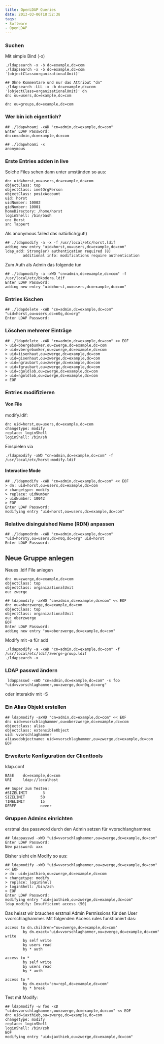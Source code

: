 ```yaml
---
title: OpenLDAP Queries
date: 2013-03-06T18:52:38
tags: 
- Software
- OpenLDAP
---
```


### Suchen

Mit simple Bind (-x)

```
./ldapsearch -x -b dc=example,dc=com
./ldapsearch -x -b dc=example,dc=com '(objectClass=organizationalUnit)'

## Ohne Kommentare und nur das Attribut "dn"
./ldapsearch -LLL -x -b dc=example,dc=com '(objectClass=organizationalUnit)' dn
dn: ou=users,dc=example,dc=com

dn: ou=groups,dc=example,dc=com

```

### Wer bin ich eigentlich?

```
## ./ldapwhoami -xWD "cn=admin,dc=example,dc=com"
Enter LDAP Password:
dn:cn=admin,dc=example,dc=com

## ./ldapwhoami -x
anonymous
```

### Erste Entries adden in live

Solche Files sehen dann unter umständen so aus:

```
dn: uid=horst,ou=users,dc=example,dc=com
objectClass: top
objectClass: inetOrgPerson
objectClass: posixAccount
uid: horst
uidNumber: 10002
gidNumber: 10001
homeDirectory: /home/horst
loginShell: /bin/bash
cn: Horst
sn: Tappert
```

Als anonymous failed das natürlich(gut!)

```
## ./ldapmodify -a -x -f /usr/local/etc/horst.ldif
adding new entry "uid=horst,ou=users,dc=example,dc=com"
ldap_add: Strong(er) authentication required (8)
        additional info: modifications require authentication
```

Zum Auth als Admin das folgende tun

```
## ./ldapmodify -a -xWD "cn=admin,dc=example,dc=com" -f /usr/local/etc/bkodera.ldif
Enter LDAP Password:
adding new entry "uid=horst,ou=users,dc=example,dc=com"
```

### Entries löschen

```
## ./ldapdelete -xWD "cn=admin,dc=example,dc=com" "uid=horst,ou=users,dc=n0q,dc=org"
Enter LDAP Password:
```

### Löschen mehrerer Einträge

```
## ./ldapdelete -xWD "cn=admin,dc=example,dc=com" << EOF
> uid=bbergebunker,ou=zwerge,dc=example,dc=com
> uid=vbergebunker,ou=zwerge,dc=example,dc=com
> uid=iisenhaut,ou=zwerge,dc=example,dc=com
> uid=gisenhaut,ou=zwerge,dc=example,dc=com
> uid=ngraubart,ou=zwerge,dc=example,dc=com
> uid=fgraubart,ou=zwerge,dc=example,dc=com
> uid=cgoldlob,ou=zwerge,dc=example,dc=com
> uid=ngoldlob,ou=zwerge,dc=example,dc=com
> EOF
```

### Entries modifizieren

#### Von File

modify.ldif:

```
dn: uid=horst,ou=users,dc=example,dc=com
changetype: modify
replace: loginShell
loginShell: /bin/sh
```

Einspielen via

```
./ldapmodify -xWD "cn=admin,dc=example,dc=com" -f
/usr/local/etc/horst-modify.ldif
```

#### Interactive Mode

```
## ./ldapmodify -xWD "cn=admin,dc=example,dc=com" << EOF
> dn: uid=horst,ou=users,dc=example,dc=com
> changetype: modify
> replace: uidNumber
> uidNumber: 10042
> EOF
Enter LDAP Password:
modifying entry "uid=horst,ou=users,dc=example,dc=com"
```

### Relative disinguished  Name (RDN) anpassen

```
## ./ldapmodrdn -xWD "cn=admin,dc=example,dc=com" "uid=horsty,ou=users,dc=n0q,dc=org" uid=horst
Enter LDAP Password:
```

## Neue Gruppe anlegen

Neues .ldif File anlegen

```
dn: ou=zwerge,dc=example,dc=com
objectClass: top
objectClass: organizationalUnit
ou: zwerge
```

```
## ldapmodify -axWD "cn=admin,dc=example,dc=com" << EOF
dn: ou=oberzwerge,dc=example,dc=com
objectClass: top
objectClass: organizationalUnit
ou: oberzwerge
EOF
Enter LDAP Password:
adding new entry "ou=oberzwerge,dc=example,dc=com"
```

Modify mit -a für add

```
./ldapmodify -a -xWD "cn=admin,dc=example,dc=com" -f /usr/local/etc/ldif/zwerge-group.ldif
./ldapsearch -x
```

### LDAP passwd ändern

```
 ldappasswd -xWD "cn=admin,dc=example,dc=com" -s foo "uid=vvorschlaghammer,ou=zwerge,dc=n0q,dc=org"
```

oder interaktiv mit -S

### Ein Alias Objekt erstellen

```
## ldapmodify -axWD "cn=admin,dc=example,dc=com" << EOF
dn: uid=vvorschlaghammer,ou=oberzwerge,dc=example,dc=com
objectclass: alias
objectclass: extensibleObject
uid: vvorschlaghammer
aliasedobjectname: uid=vvorschlaghammer,ou=zwerge,dc=example,dc=com
EOF
```

### Erweiterte Konfiguration der Clienttools

ldap.conf

```
BASE    dc=example,dc=com
URI     ldap://localhost

## Super zum Testen:
#SIZELIMIT       3
SIZELIMIT       50
TIMELIMIT       15
DEREF           never
```

### Gruppen Admins einrichten

erstmal das password durch den Admin setzen für vvorschlanghammer.

```
## ldappasswd -xWD "uid=vvorschlaghammer,ou=zwerge,dc=example,dc=com"
Enter LDAP Password:
New password: xxx
```

Bisher sieht ein Modify so aus:

```
## ldapmodify -xWD "uid=vvorschlaghammer,ou=zwerge,dc=example,dc=com" << EOF
> dn: uid=jaxthieb,ou=zwerge,dc=example,dc=com
> changetype: modify
> replace: loginShell
> loginShell: /bin/zsh
> EOF
Enter LDAP Password:
modifying entry "uid=jaxthieb,ou=zwerge,dc=example,dc=com"
ldap_modify: Insufficient access (50)
```

Das heisst wir brauchen erstmal Admin Permissions für den User vvorschlaghammer.
Mit folgenden Access rules funktioniert das:

```
access to dn.children="ou=zwerge,dc=example,dc=com"
        by dn.exact="uid=vvorschlaghammer,ou=zwerge,dc=example,dc=com" write
        by self write
        by users read
        by * auth

access to *
        by self write
        by users read
        by * auth

access to *
        by dn.exact="cn=repl,dc=example,dc=com"
        by * break
```

Test mit Modify:

```
## ldapmodify -w foo -xD "uid=vvorschlaghammer,ou=zwerge,dc=example,dc=com" << EOF
dn: uid=jaxthieb,ou=zwerge,dc=example,dc=com
changetype: modify
replace: loginShell
loginShell: /bin/zsh
EOF
modifying entry "uid=jaxthieb,ou=zwerge,dc=example,dc=com"
```